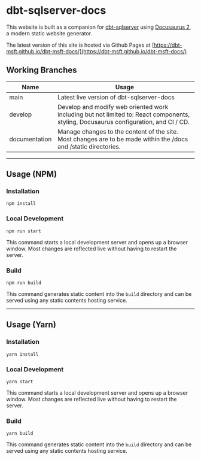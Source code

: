 # dbt-sqlserver-docs

This website is built as a companion for [dbt-sqlserver](https://github.com/dbt-msft/dbt-sqlserver) using [Docusaurus 2](https://docusaurus.io/), a modern static website generator.

The latest version of this site is hosted via Github Pages at [https://dbt-msft.github.io/dbt-msft-docs/](https://dbt-msft.github.io/dbt-msft-docs/)

## Working Branches
Name | Usage
--- | ---
main | Latest live version of dbt-sqlserver-docs
develop | Develop and modify web oriented work including but not limited to: React components, styling, Docusaurus configuration, and CI / CD.
documentation | Manage changes to the content of the site. Most changes are to be made within the /docs and /static directories.



---



## Usage (NPM)

### Installation

```console
npm install
```

### Local Development
```console
npm run start
```

This command starts a local development server and opens up a browser window. Most changes are reflected live without having to restart the server.

### Build

```console
npm run build
```

This command generates static content into the `build` directory and can be served using any static contents hosting service.



---



## Usage (Yarn)

### Installation

```console
yarn install
```

### Local Development
```console
yarn start
```

This command starts a local development server and opens up a browser window. Most changes are reflected live without having to restart the server.

### Build

```console
yarn build
```

This command generates static content into the `build` directory and can be served using any static contents hosting service.
